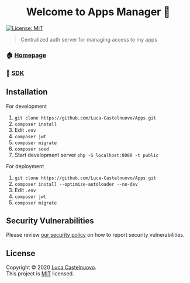<h1 align="center">Welcome to Apps Manager 👋</h1>
<p>
  <a href="https://github.com/Luca-Castelnuovo/Apps/blob/master/LICENSE" target="_blank">
    <img alt="License: MIT" src="https://img.shields.io/badge/License-MIT-yellow.svg" />
  </a>
</p>

> Centralized auth server for managing access to my apps

### 🏠 [Homepage](https://apps.lucacastelnuovo.nl)

### 💾 [SDK](https://github.com/luca-castelnuovo/helpers-php#appsclient)

## Installation

For development

1. `git clone https://github.com/Luca-Castelnuovo/Apps.git`
2. `composer install`
3. Edit `.env`
4. `composer jwt`
5. `composer migrate`
6. `composer seed`
7. Start development server `php -S localhost:8080 -t public`

For deployment

1. `git clone https://github.com/Luca-Castelnuovo/Apps.git`
2. `composer install --optimize-autoloader --no-dev`
3. Edit `.env`
4. `composer jwt`
5. `composer migrate`

## Security Vulnerabilities

Please review [our security policy](https://github.com/Luca-Castelnuovo/Apps/security/policy) on how to report security vulnerabilities.

## License

Copyright © 2020 [Luca Castelnuovo](https://github.com/Luca-Castelnuovo).<br />
This project is [MIT](https://github.com/Luca-Castelnuovo/Apps/blob/master/LICENSE) licensed.
